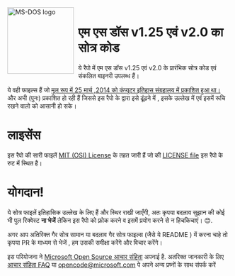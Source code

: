 <img width="150" height="150" align="left" style="float: left; margin: 0 10px 0 0;" alt="MS-DOS logo" src="https://github.com/Microsoft/MS-DOS/blob/master/msdos-logo.png">   

# एम एस  डॉस  v1.25 एवं  v2.0 का सोत्र  कोड 
ये रैपो  में  एम एस  डॉस  v1.25 एवं  v2.0 के प्रारंभिक सोत्र कोड एवं  संकलित बाइनरी उपलब्ध हैं।

ये वही फाइल्स हैं जो [मूल रूप में 25 मार्च ,2014 को कंप्यूटर इतिहास संग्रहालय में प्रकाशित हुआ था।]( http://www.computerhistory.org/atchm/microsoft-ms-dos-early-source-code/) और अभी (पुनः) प्रकाशित हो रही हैं जिससे इस रैपो के द्वारा इसे  ढूंढ़ने में , इसके उल्लेख में एवं इसमें रूचि रखने वालो को आसानी हो सके।   

# लाइसेंस
इस रैपो की सारी  फाइलें  [MIT (OSI) License]( https://en.wikipedia.org/wiki/MIT_License) के तहत जारी हैं   जो की  [LICENSE file](https://github.com/Microsoft/MS-DOS/blob/master/LICENSE.md) इस रैपो के रुट में स्थित है। 

# योगदान!
ये सोत्र फाइलें इतिहासिक उल्लेख के लिए हैं और स्थिर राखी जाएँगी, अतः कृपया बदलाव सुझान की कोई भी पुल  रिक्वेस्ट **ना भेजें**  लेकिन इस रैपो को फ़्रोक करने व इसमें प्रयोग करने से न हिचकिचाएं।  😊.  

अगर आप अतिरिक्त  गैर सोत्र सामान या बदलाव गैर सोत्र फाइल्स (जैसे ये README )  में करना चाहे तो कृपया PR के माध्यम से भेजें , हम उसकी समीक्षा करेंगे और विचार करेंगे।

इस परियोजना ने  [Microsoft Open Source आचार संहिता](https://opensource.microsoft.com/codeofconduct/) अपनाई है.  अतरिक्त जानकारी के लिए  [आचार संहिता FAQ](https://opensource.microsoft.com/codeofconduct/faq/) या  [opencode@microsoft.com](mailto:opencode@microsoft.com) पे अपने अन्य प्रष्नों  के साथ  संपर्क करें 
